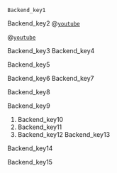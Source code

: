 ```ngMeta
Backend_key1
```

Backend_key2
@[`youtube`](xXpwMzyhBqI&t=335s)

@[`youtube`](j9wWPEmxSZg)


Backend_key3
Backend_key4


Backend_key5


Backend_key6
Backend_key7


Backend_key8


Backend_key9


1. Backend_key10
2. Backend_key11
3. Backend_key12
Backend_key13


Backend_key14


Backend_key15

